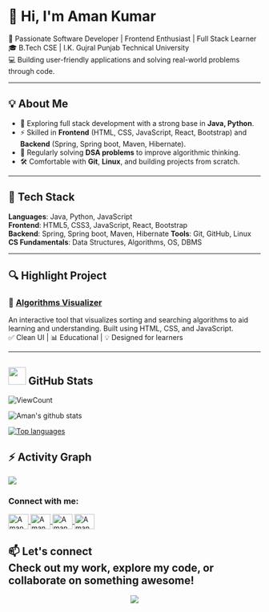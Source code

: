 # 👋 Hi, I'm Aman Kumar

🚀 Passionate Software Developer | Frontend Enthusiast | Full Stack Learner  
🎓 B.Tech CSE | I.K. Gujral Punjab Technical University  
💻 Building user-friendly applications and solving real-world problems through code.

---

## 💡 About Me

- 🌱 Exploring full stack development with a strong base in **Java, Python**.
- ⚡ Skilled in **Frontend** (HTML, CSS, JavaScript, React, Bootstrap) and **Backend** (Spring, Spring boot, Maven, Hibernate).
- 🧠 Regularly solving **DSA problems** to improve algorithmic thinking.
- 🛠️ Comfortable with **Git**, **Linux**, and building projects from scratch.

---

## 🧠 Tech Stack

**Languages**: Java, Python, JavaScript  
**Frontend**: HTML5, CSS3, JavaScript, React, Bootstrap  
**Backend**: Spring, Spring boot, Maven, Hibernate 
**Tools**: Git, GitHub, Linux  
**CS Fundamentals**: Data Structures, Algorithms, OS, DBMS 

---

## 🔍 Highlight Project

### 🎯 [Algorithms Visualizer](https://github.com/amankumarthakur63/Algorithm-Visualizer)
An interactive tool that visualizes sorting and searching algorithms to aid learning and understanding. Built using HTML, CSS, and JavaScript.  
✅ Clean UI | 📊 Educational | 💡 Designed for learners

---


## <img src="https://media.giphy.com/media/iY8CRBdQXODJSCERIr/giphy.gif" width="35"><b> GitHub Stats </b>
![ViewCount](https://views.whatilearened.today/views/github/AKDev32/AKDev32.svg?cache=remove)

<img alt="Aman's github stats" src="https://github-readme-stats.vercel.app/api?username=AKDev32&&show_icons=true&count_private=true&line_height=20&icon_color=00b3ff&theme=blue-green&title_color=00b3ff" >

[![Top languages](https://github-readme-mwendwa.vercel.app/api/top-langs/?username=AKDev32&layout=compact&count_private=true&theme=blue-green&title_color=00b3ff)](#)

## ⚡ Activity Graph
<img align="center" src="https://github-readme-activity-graph.vercel.app/graph?username=AKDev32&theme=react-dark"/>

<h3 align="left">Connect with me:</h3>
<p align="left">
  <a href="https://linkedin.com/in/aman32" target="parent">
    <img align="center" src="https://raw.githubusercontent.com/rahuldkjain/github-profile-readme-generator/master/src/images/icons/Social/linked-in-alt.svg" alt="Aman Kumar LinkedIn" height="30" width="40" />
  </a>
  <a href="https://instagram.com/theamankumarthakur" target="parent">
    <img align="center" src="https://raw.githubusercontent.com/rahuldkjain/github-profile-readme-generator/master/src/images/icons/Social/instagram.svg" alt="Aman Kumar Instagram" height="30" width="40" />
  </a>
  <a href="https://leetcode.com/Aman_LeetMind" target="__blank">
    <img align="center" src="https://raw.githubusercontent.com/rahuldkjain/github-profile-readme-generator/master/src/images/icons/Social/leet-code.svg" alt="Aman Kumar LeetCode" height="30" width="40" />
  </a>
  <a href="mailto:amanku6936@gmail.com" target="parent">
    <img align="center" src="https://encrypted-tbn0.gstatic.com/images?q=tbn:ANd9GcS9JOHxRmhJ3K3QwX236A2VWrjXA2UIC8S9AA&s" alt="Aman Kumar Email" height="30" width="40" />
  </a>


📫 **Let's connect**  
Check out my work, explore my code, or collaborate on something awesome!
---

<p align="center">
  <img src="https://capsule-render.vercel.app/api?type=waving&color=gradient&height=100&section=footer" />
</p>
